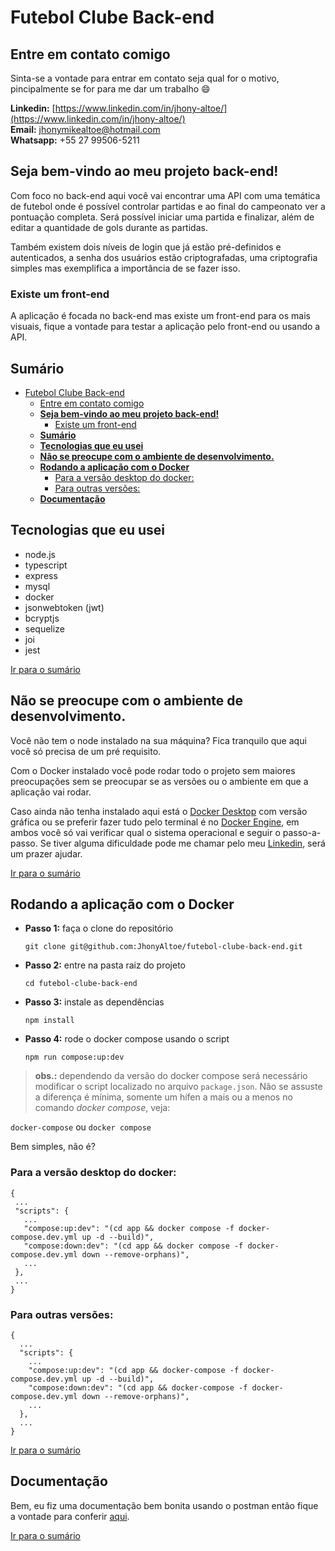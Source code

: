 # Futebol Clube Back-end

## Entre em contato comigo

Sinta-se a vontade para entrar em contato seja qual for o motivo, pincipalmente se for para me dar um trabalho :smile:

**Linkedin:** [https://www.linkedin.com/in/jhony-altoe/](https://www.linkedin.com/in/jhony-altoe/)<br />
**Email:** jhonymikealtoe@hotmail.com<br />
**Whatsapp:** +55 27 99506-5211

## **Seja bem-vindo ao meu projeto back-end!**

Com foco no back-end aqui você vai encontrar uma API com uma temática de futebol onde é possível controlar partidas e ao final do campeonato ver a pontuação completa. Será possível iniciar uma partida e finalizar, além de editar a quantidade de gols durante as partidas.

Também existem dois níveis de login que já estão pré-definidos e autenticados, a senha dos usuários estão criptografadas, uma criptografia simples mas exemplifica a importância de se fazer isso.

### Existe um front-end

A aplicação é focada no back-end mas existe um front-end para os mais visuais, fique a vontade para testar a aplicação pelo front-end ou usando a API.

## **Sumário**
- [Futebol Clube Back-end](#futebol-clube-back-end)
  - [Entre em contato comigo](#entre-em-contato-comigo)
  - [**Seja bem-vindo ao meu projeto back-end!**](#seja-bem-vindo-ao-meu-projeto-back-end)
    - [Existe um front-end](#existe-um-front-end)
  - [**Sumário**](#sumário)
  - [**Tecnologias que eu usei**](#tecnologias-que-eu-usei)
  - [**Não se preocupe com o ambiente de desenvolvimento.**](#não-se-preocupe-com-o-ambiente-de-desenvolvimento)
  - [**Rodando a aplicação com o Docker**](#rodando-a-aplicação-com-o-docker)
    - [Para a versão desktop do docker:](#para-a-versão-desktop-do-docker)
    - [Para outras versões:](#para-outras-versões)
  - [**Documentação**](#documentação)

## **Tecnologias que eu usei**
- node.js
- typescript
- express
- mysql
- docker
- jsonwebtoken (jwt)
- bcryptjs
- sequelize
- joi
- jest

[Ir para o sumário](#sumário)

## **Não se preocupe com o ambiente de desenvolvimento.**

Você não tem o node instalado na sua máquina? Fica tranquilo que aqui você só precisa de um pré requisito.

Com o Docker instalado você pode rodar todo o projeto sem maiores preocupações sem se preocupar se as versões ou o ambiente em que a aplicação vai rodar.

Caso ainda não tenha instalado aqui está o [Docker Desktop](https://docs.docker.com/desktop/) com versão gráfica ou se preferir fazer tudo pelo terminal é no [Docker Engine](https://docs.docker.com/engine/), em ambos você só vai verificar qual o sistema operacional e seguir o passo-a-passo. Se tiver alguma dificuldade pode me chamar pelo meu [Linkedin](https://www.linkedin.com/in/jhony-altoe/), será um prazer ajudar.

[Ir para o sumário](#sumário)

## **Rodando a aplicação com o Docker**

- **Passo 1:** faça o clone do repositório

  `git clone git@github.com:JhonyAltoe/futebol-clube-back-end.git`

- **Passo 2:** entre na pasta raiz do projeto

  `cd futebol-clube-back-end`
  
- **Passo 3:** instale as dependências
 
  `npm install`
 
- **Passo 4:** rode o docker compose usando o script

  `npm run compose:up:dev`

> **obs.:** dependendo da versão do docker compose será necessário modificar o script localizado no arquivo `package.json`. Não se assuste a diferença é mínima, somente um hífen a mais ou a menos no comando *docker compose*, veja:

`docker-compose` ou `docker compose`

Bem simples, não é?
  
### Para a versão desktop do docker:
  
 ```  
{ 
  ...
  "scripts": {
    ...
    "compose:up:dev": "(cd app && docker compose -f docker-compose.dev.yml up -d --build)",
    "compose:down:dev": "(cd app && docker compose -f docker-compose.dev.yml down --remove-orphans)",
    ...
  },
  ...
}
 ```
 
### Para outras versões:
  
```  
{ 
  ...
  "scripts": {
    ...
    "compose:up:dev": "(cd app && docker-compose -f docker-compose.dev.yml up -d --build)",
    "compose:down:dev": "(cd app && docker-compose -f docker-compose.dev.yml down --remove-orphans)",
    ...
  },
  ...
}
 ```

[Ir para o sumário](#sumário)

## **Documentação**

Bem, eu fiz uma documentação bem bonita usando o postman então fique a vontade para conferir [aqui](https://documenter.getpostman.com/view/23798069/2s93m61MYC).

[Ir para o sumário](#sumário)